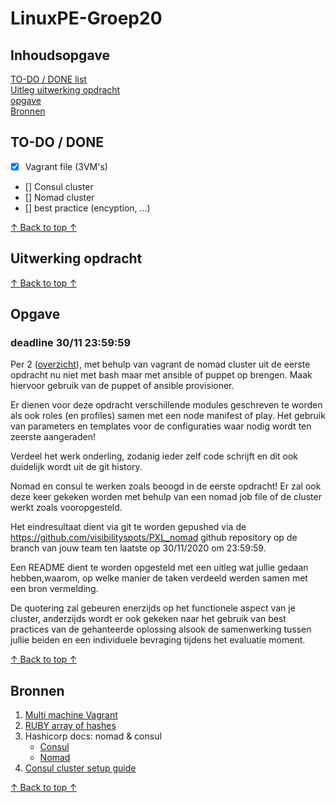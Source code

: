 # LinuxPE-Groep20

## Inhoudsopgave
[TO-DO / DONE list](#to-do--done) <br/>
[Uitleg uitwerking opdracht](#Uitwerking-opdracht) <br/>
[opgave](#Opgave) <br/>
[Bronnen](#Bronnen) <br/>

## TO-DO / DONE

- [x] Vagrant file (3VM's)
- [] Consul cluster
- [] Nomad cluster
- [] best practice (encyption, ...)


[↑ Back to top ↑](#Inhoudsopgave) 

## Uitwerking opdracht



[↑ Back to top ↑](#Inhoudsopgave) 

## Opgave 
### deadline 30/11 23:59:59

Per 2 ([overzicht](https://docs.google.com/spreadsheets/d/1Q69y0qAsR0N5FGCZiHLzsOxO48YiUsMZfEyjJGxvy-g/edit#gid=0)), met behulp van vagrant de nomad cluster uit de eerste opdracht nu niet met bash maar met ansible of puppet op brengen. Maak hiervoor gebruik van de puppet of ansible provisioner.

Er dienen voor deze opdracht verschillende modules geschreven te worden als ook roles (en profiles) samen met een node manifest of play. Het gebruik van parameters en templates voor de configuraties waar nodig wordt ten zeerste aangeraden!

Verdeel het werk onderling, zodanig ieder zelf code schrijft en dit ook duidelijk wordt uit de git history.

Nomad en consul te werken zoals beoogd in de eerste opdracht! Er zal ook deze keer gekeken worden met behulp van een nomad job file of de cluster werkt zoals vooropgesteld.

Het eindresultaat dient via git te worden gepushed via de https://github.com/visibilityspots/PXL_nomad github repository op de branch van jouw team ten laatste op 30/11/2020 om 23:59:59.

Een README dient te worden opgesteld met een uitleg wat jullie gedaan hebben,waarom, op welke manier de taken verdeeld werden samen met een bron vermelding.

De quotering zal gebeuren enerzijds op het functionele aspect van je cluster, anderzijds wordt er ook gekeken naar het gebruik van best practices van de gehanteerde oplossing alsook de samenwerking tussen jullie beiden en een individuele bevraging tijdens het evaluatie moment.

[↑ Back to top ↑](#Inhoudsopgave) 

## Bronnen 

1. [Multi machine Vagrant](https://www.vagrantup.com/docs/multi-machine)
2. [RUBY array of hashes](https://stackoverflow.com/questions/4826129/how-to-create-an-array-of-hashes-in-ruby)
3. Hashicorp docs: nomad & consul
    * [Consul](https://learn.hashicorp.com/tutorials/consul/deployment-guide)
    * [Nomad](https://learn.hashicorp.com/collections/nomad/get-started)
4. [Consul cluster setup guide](https://devopscube.com/setup-consul-cluster-guide/)

[↑ Back to top ↑](#Inhoudsopgave) 
